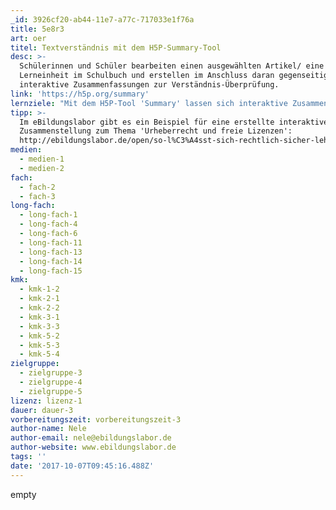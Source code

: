 ```yaml
---
_id: 3926cf20-ab44-11e7-a77c-717033e1f76a
title: 5e8r3
art: oer
titel: Textverständnis mit dem H5P-Summary-Tool
desc: >-
  Schülerinnen und Schüler bearbeiten einen ausgewählten Artikel/ eine
  Lerneinheit im Schulbuch und erstellen im Anschluss daran gegenseitig
  interaktive Zusammenfassungen zur Verständnis-Überprüfung.
link: 'https://h5p.org/summary'
lernziele: "Mit dem H5P-Tool 'Summary' lassen sich interaktive Zusammenfassungen zu einem bestimmten Themengebiet erstellen. Dabei werden jeweils mehrere Aussagen zu einem Unterthema zur Auswahl gegeben. Bei der Abfrage muss dann die jeweils richtige Aussage ausgewählt werden. Im Ergebnis erhält man eine Zusammenstellung aller richtigen Aussagen. \r\nDurch die Gestaltung solcher interaktiven Zusammenfassungen lernen SchülerInnen die wesentlichen Aussagen eines bestimmten Themenfeldes zu formulieren. Zugleich werden sie durch die erstellten interaktiven Zusammenfassungen ihrer MitschülerInnen herausgefordert, ihr eigenes Wissen zu testen.\r\nDie Erstellung von interaktiven Zusammenfassungen ist technisch unkompliziert nach Registrierung direkt auf der H5P-Website möglich. Alternativ kann das H5P-Plugin auch in eine Moodle, Drupal oder Wordpress-Installation integriert werden."
tipp: >-
  Im eBildungslabor gibt es ein Beispiel für eine erstellte interaktive
  Zusammenstellung zum Thema 'Urheberrecht und freie Lizenzen':
  http://ebildungslabor.de/open/so-l%C3%A4sst-sich-rechtlich-sicher-lehren-und-lernen
medien:
  - medien-1
  - medien-2
fach:
  - fach-2
  - fach-3
long-fach:
  - long-fach-1
  - long-fach-4
  - long-fach-6
  - long-fach-11
  - long-fach-13
  - long-fach-14
  - long-fach-15
kmk:
  - kmk-1-2
  - kmk-2-1
  - kmk-2-2
  - kmk-3-1
  - kmk-3-3
  - kmk-5-2
  - kmk-5-3
  - kmk-5-4
zielgruppe:
  - zielgruppe-3
  - zielgruppe-4
  - zielgruppe-5
lizenz: lizenz-1
dauer: dauer-3
vorbereitungszeit: vorbereitungszeit-3
author-name: Nele
author-email: nele@ebildungslabor.de
author-website: www.ebildungslabor.de
tags: ''
date: '2017-10-07T09:45:16.488Z'
---
```

empty
